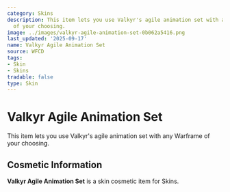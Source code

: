 ```yaml
---
category: Skins
description: This item lets you use Valkyr's agile animation set with any Warframe
  of your choosing.
image: ../images/valkyr-agile-animation-set-0b062a5416.png
last_updated: '2025-09-17'
name: Valkyr Agile Animation Set
source: WFCD
tags:
- Skin
- Skins
tradable: false
type: Skin
---
```


# Valkyr Agile Animation Set

This item lets you use Valkyr's agile animation set with any Warframe of your choosing.

## Cosmetic Information

**Valkyr Agile Animation Set** is a skin cosmetic item for Skins.

